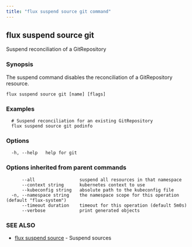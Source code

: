 ```yaml
---
title: "flux suspend source git command"
---
```

## flux suspend source git

Suspend reconciliation of a GitRepository

### Synopsis

The suspend command disables the reconciliation of a GitRepository resource.

```
flux suspend source git [name] [flags]
```

### Examples

```
  # Suspend reconciliation for an existing GitRepository
  flux suspend source git podinfo
```

### Options

```
  -h, --help   help for git
```

### Options inherited from parent commands

```
      --all                 suspend all resources in that namespace
      --context string      kubernetes context to use
      --kubeconfig string   absolute path to the kubeconfig file
  -n, --namespace string    the namespace scope for this operation (default "flux-system")
      --timeout duration    timeout for this operation (default 5m0s)
      --verbose             print generated objects
```

### SEE ALSO

* [flux suspend source](../flux_suspend_source/)	 - Suspend sources

